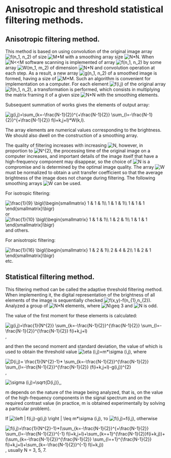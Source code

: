 # Anisotropic and threshold statistical filtering methods.
  
  ## Anisotropic filtering method.

  This method is based on using convolution of the original image array <img src="https://latex.codecogs.com/gif.latex?f(n_1,&space;n_2)" title="f(n_1, n_2)" /> of size <img src="https://latex.codecogs.com/gif.latex?M*M" title="M*M" /> with a smoothing array size <img src="https://latex.codecogs.com/gif.latex?N*N" title="N*N" />. When <img src="https://latex.codecogs.com/gif.latex?N<<M" title="N<<M" /> software scanning is implemented of array <img src="https://latex.codecogs.com/gif.latex?f(n_1,&space;n_2)" title="f(n_1, n_2)" /> by some array <img src="https://latex.codecogs.com/gif.latex?W(m_1,&space;m_2)" title="W(m_1, m_2)" /> of dimension <img src="https://latex.codecogs.com/gif.latex?N*N" title="N*N" /> and
  convolution operation at each step. As a result, a new array <img src="https://latex.codecogs.com/gif.latex?g(n_1,&space;n_2)" title="g(n_1, n_2)" /> of a smoothed image is formed, having a size of <img src="https://latex.codecogs.com/gif.latex?M*M" title="M*M" />. Such an algorithm is convenient for implementation on a computer. For each element <img src="https://latex.codecogs.com/gif.latex?f(i,j)" title="f(i,j)" /> of the original array <img src="https://latex.codecogs.com/gif.latex?f(n_1,&space;n_2)" title="f(n_1, n_2)" />, a transformation is performed, which consists in multiplying the matrix framing it of a given size <img src="https://latex.codecogs.com/gif.latex?N*N" title="N*N" /> with the smoothing elements.

  Subsequent summation of works gives the elements of output array:

  <img src="https://latex.codecogs.com/gif.latex?g(i,j)=\sum_{k=-\frac{N-1}{2}}^{&plus;\frac{N-1}{2}}&space;\sum_{l=-\frac{N-1}{2}}^{&plus;\frac{N-1}{2}}&space;f(i&plus;k,j&plus;l)*W(k,l)." title="g(i,j)=\sum_{k=-\frac{N-1}{2}}^{+\frac{N-1}{2}} \sum_{l=-\frac{N-1}{2}}^{+\frac{N-1}{2}} f(i+k,j+l)*W(k,l)." />

  The array elements are numerical values corresponding to the brightness. We should also dwell on the construction of a smoothing array.

  The quality of filtering increases with increasing <img src="https://latex.codecogs.com/gif.latex?N" title="N" />, however, in proportion to <img src="https://latex.codecogs.com/gif.latex?N^{2}" title="N^{2}" />, the processing time of the original image on a computer increases, and important details of the image itself that have a high-frequency component may disappear, so the choice of <img src="https://latex.codecogs.com/gif.latex?N" title="N" /> is a compromise and is determined by the optimal image quality. The array <img src="https://latex.codecogs.com/gif.latex?W" title="W" /> must be normalized to obtain a unit transfer coefficient so that the average brightness of the image does not change during filtering. The following smoothing arrays <img src="https://latex.codecogs.com/gif.latex?W" title="W" /> can be used.

  For isotropic filtering:

  <img src="https://latex.codecogs.com/gif.latex?\frac{1}{9}&space;\bigl(\begin{smallmatrix}&space;1&space;&&space;1&space;&&space;1\\&space;1&space;&&space;1&space;&&space;1\\&space;1&space;&&space;1&space;&&space;1&space;\end{smallmatrix}\bigr)" title="\frac{1}{9} \bigl(\begin{smallmatrix} 1 & 1 & 1\\ 1 & 1 & 1\\ 1 & 1 & 1 \end{smallmatrix}\bigr)" /> or <img src="https://latex.codecogs.com/gif.latex?\frac{1}{10}&space;\bigl(\begin{smallmatrix}&space;1&space;&&space;1&space;&&space;1\\&space;1&space;&&space;2&space;&&space;1\\&space;1&space;&&space;1&space;&&space;1&space;\end{smallmatrix}\bigr)" title="\frac{1}{10} \bigl(\begin{smallmatrix} 1 & 1 & 1\\ 1 & 2 & 1\\ 1 & 1 & 1 \end{smallmatrix}\bigr)" /> and others.

  For anisotropic filtering:

  <img src="https://latex.codecogs.com/gif.latex?\frac{1}{16}&space;\bigl(\begin{smallmatrix}&space;1&space;&&space;2&space;&&space;1\\&space;2&space;&&space;4&space;&&space;2\\&space;1&space;&&space;2&space;&&space;1&space;\end{smallmatrix}\bigr)" title="\frac{1}{16} \bigl(\begin{smallmatrix} 1 & 2 & 1\\ 2 & 4 & 2\\ 1 & 2 & 1 \end{smallmatrix}\bigr)" /> etc.

  ## Statistical filtering method.

  This filtering method can be called the adaptive threshold filtering method. When implementing it, the digital representation of the brightness of all elements of the image is sequentially checked <img src="https://latex.codecogs.com/gif.latex?f(x,y)-f(n_{1},n_{2})" title="f(x,y)-f(n_{1},n_{2})" />. Analyzed a group of <img src="https://latex.codecogs.com/gif.latex?N*N" title="N*N" /> elements, where <img src="https://latex.codecogs.com/gif.latex?N\geq&space;3" title="N\geq 3" /> and <img src="https://latex.codecogs.com/gif.latex?N" title="N" /> is odd.

  The value of the first moment for these elements is calculated:

  <img src="https://latex.codecogs.com/gif.latex?g(i,j)=\frac{1}{N^{2}}&space;\sum_{k=-\frac{N-1}{2}}^{\frac{N-1}{2}}&space;\sum_{l=-\frac{N-1}{2}}^{\frac{N-1}{2}}&space;f(i&plus;k,j&plus;l)" title="g(i,j)=\frac{1}{N^{2}} \sum_{k=-\frac{N-1}{2}}^{\frac{N-1}{2}} \sum_{l=-\frac{N-1}{2}}^{\frac{N-1}{2}} f(i+k,j+l)" />,

  and then the second moment and standard deviation, the value of which is used to obtain the threshold value <img src="https://latex.codecogs.com/gif.latex?\eta&space;(i,j)=m*\sigma&space;(i,j)" title="\eta (i,j)=m*\sigma (i,j)" />, where 

  <img src="https://latex.codecogs.com/gif.latex?D(i,j)=&space;\frac{1}{N^{2}-1}*&space;\sum_{k=-\frac{N-1}{2}}^{\frac{N-1}{2}}&space;\sum_{l=-\frac{N-1}{2}}^{\frac{N-1}{2}}&space;(f(i&plus;k,j&plus;l)-g(i,j))^{2}" title="D(i,j)= \frac{1}{N^{2}-1}* \sum_{k=-\frac{N-1}{2}}^{\frac{N-1}{2}} \sum_{l=-\frac{N-1}{2}}^{\frac{N-1}{2}} (f(i+k,j+l)-g(i,j))^{2}" />,

  <img src="https://latex.codecogs.com/gif.latex?\sigma&space;(i,j)=\sqrt{D(i,j)}," title="\sigma (i,j)=\sqrt{D(i,j)}," />,

  m depends on the nature of the image being analyzed, that is, on the value of the high-frequency components in the signal spectrum and on the required contrast value (in practice, m is obtained experimentally by solving a particular problem).

  If <img src="https://latex.codecogs.com/gif.latex?\left&space;|&space;f(i,j)-g(i,j)&space;\right&space;|&space;\leq&space;m*\sigma&space;(i,j)" title="\left | f(i,j)-g(i,j) \right | \leq m*\sigma (i,j)" />, то <img src="https://latex.codecogs.com/gif.latex?f(i,j)=f(i,j)" title="f(i,j)=f(i,j)" />, otherwise 

  <img src="https://latex.codecogs.com/gif.latex?f(i,j)=\frac{1}{N^{2}-1}*(\sum_{k=-\frac{N-1}{2}}^{&plus;\frac{N-1}{2}}&space;\sum_{l=-\frac{N-1}{2}}^{-1}&space;f(i&plus;k,j&plus;l)&plus;\sum_{k=&plus;1}^{\frac{N-1}{2}}f(i&plus;k,j))&plus;(\sum_{k=-\frac{N-1}{2}}^{\frac{N-1}{2}}&space;\sum_{l=&plus;1}^{\frac{N-1}{2}}&space;f(i&plus;k,j&plus;l)&plus;\sum_{k=-\frac{N-1}{2}}^{-1}&space;f(i&plus;k,j))" title="f(i,j)=\frac{1}{N^{2}-1}*(\sum_{k=-\frac{N-1}{2}}^{+\frac{N-1}{2}} \sum_{l=-\frac{N-1}{2}}^{-1} f(i+k,j+l)+\sum_{k=+1}^{\frac{N-1}{2}}f(i+k,j))+(\sum_{k=-\frac{N-1}{2}}^{\frac{N-1}{2}} \sum_{l=+1}^{\frac{N-1}{2}} f(i+k,j+l)+\sum_{k=-\frac{N-1}{2}}^{-1} f(i+k,j))" />, usually N = 3, 5, 7.
